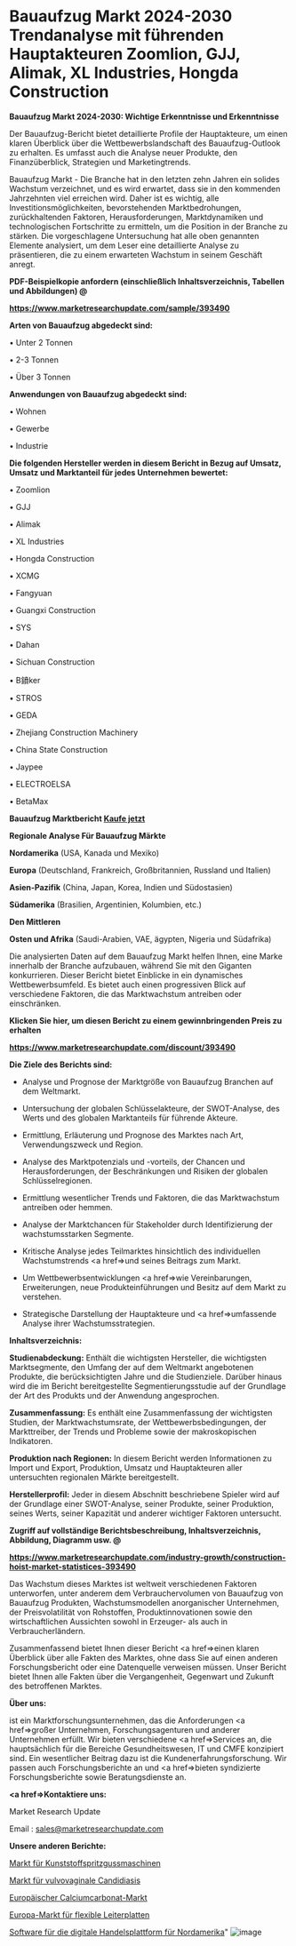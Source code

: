# Bauaufzug Markt 2024-2030 Trendanalyse mit führenden Hauptakteuren Zoomlion, GJJ, Alimak, XL Industries, Hongda Construction

<strong>Bauaufzug Markt 2024-2030: Wichtige Erkenntnisse und Erkenntnisse</strong>

Der Bauaufzug-Bericht bietet detaillierte Profile der Hauptakteure, um einen klaren Überblick über die Wettbewerbslandschaft des Bauaufzug-Outlook zu erhalten. Es umfasst auch die Analyse neuer Produkte, den Finanzüberblick, Strategien und Marketingtrends.

Bauaufzug Markt - Die Branche hat in den letzten zehn Jahren ein solides Wachstum verzeichnet, und es wird erwartet, dass sie in den kommenden Jahrzehnten viel erreichen wird. Daher ist es wichtig, alle Investitionsmöglichkeiten, bevorstehenden Marktbedrohungen, zurückhaltenden Faktoren, Herausforderungen, Marktdynamiken und technologischen Fortschritte zu ermitteln, um die Position in der Branche zu stärken. Die vorgeschlagene Untersuchung hat alle oben genannten Elemente analysiert, um dem Leser eine detaillierte Analyse zu präsentieren, die zu einem erwarteten Wachstum in seinem Geschäft anregt.



<strong><b>PDF-Beispielkopie anfordern (einschließlich Inhaltsverzeichnis, Tabellen und Abbildungen) @ </b></strong>

<strong><a href=https://www.marketresearchupdate.com/sample/393490>

<strong>https://www.marketresearchupdate.com/sample/393490</u></a></strong></strong>



<strong>Arten von Bauaufzug abgedeckt sind:</strong>

• Unter 2 Tonnen

• 2-3 Tonnen

• Über 3 Tonnen



<strong>Anwendungen von Bauaufzug abgedeckt sind:</strong>

• Wohnen

• Gewerbe

• Industrie



<strong>Die folgenden Hersteller werden in diesem Bericht in Bezug auf Umsatz, Umsatz und Marktanteil für jedes Unternehmen bewertet:</strong>

• Zoomlion

• GJJ

• Alimak

• XL Industries

• Hongda Construction

• XCMG

• Fangyuan

• Guangxi Construction

• SYS

• Dahan

• Sichuan Construction

• B鐼ker

• STROS

• GEDA

• Zhejiang Construction Machinery

• China State Construction

• Jaypee

• ELECTROELSA

• BetaMax



<strong>Bauaufzug Marktbericht <a href=https://www.marketresearchupdate.com/buynow/393490>Kaufe jetzt</a></strong>



<strong>Regionale Analyse Für Bauaufzug Märkte</strong>



<strong>Nordamerika</strong> (USA, Kanada und Mexiko)



<strong>Europa</strong> (Deutschland, Frankreich, Großbritannien, Russland und Italien)



<strong>Asien-Pazifik</strong> (China, Japan, Korea, Indien und Südostasien)



<strong>Südamerika</strong> (Brasilien, Argentinien, Kolumbien, etc.)



<strong>Den Mittleren</strong> 

<strong>Osten und Afrika</strong> (Saudi-Arabien, VAE, ägypten, Nigeria und Südafrika)

Die analysierten Daten auf dem Bauaufzug Markt helfen Ihnen, eine Marke innerhalb der Branche aufzubauen, während Sie mit den Giganten konkurrieren. Dieser Bericht bietet Einblicke in ein dynamisches Wettbewerbsumfeld. Es bietet auch einen progressiven Blick auf verschiedene Faktoren, die das Marktwachstum antreiben oder einschränken.



<strong>Klicken Sie hier, um diesen Bericht zu einem gewinnbringenden Preis zu erhalten
</strong>

<strong><a href=https://www.marketresearchupdate.com/discount/393490>https://www.marketresearchupdate.com/discount/393490</b></u></strong></a>



<strong>Die Ziele des Berichts sind:</strong>

- Analyse und Prognose der Marktgröße von Bauaufzug Branchen auf dem Weltmarkt.

- Untersuchung der globalen Schlüsselakteure, der SWOT-Analyse, des Werts und des globalen Marktanteils für führende Akteure.

- Ermittlung, Erläuterung und Prognose des Marktes nach Art, Verwendungszweck und Region.

- Analyse des Marktpotenzials und -vorteils, der Chancen und Herausforderungen, der Beschränkungen und Risiken der globalen Schlüsselregionen.

- Ermittlung wesentlicher Trends und Faktoren, die das Marktwachstum antreiben oder hemmen.

- Analyse der Marktchancen für Stakeholder durch Identifizierung der wachstumsstarken Segmente.

- Kritische Analyse jedes Teilmarktes hinsichtlich des individuellen Wachstumstrends <a href=>und</a> seines Beitrags zum Markt.

- Um Wettbewerbsentwicklungen <a href=>wie</a> Vereinbarungen, Erweiterungen, neue Produkteinführungen und Besitz auf dem Markt zu verstehen.

- Strategische Darstellung der Hauptakteure und <a href=>umfas</a>sende Analyse ihrer Wachstumsstrategien.



<strong>Inhaltsverzeichnis:</strong>



<strong>Studienabdeckung:</strong> Enthält die wichtigsten Hersteller, die wichtigsten Marktsegmente, den Umfang der auf dem Weltmarkt angebotenen Produkte, die berücksichtigten Jahre und die Studienziele. Darüber hinaus wird die im Bericht bereitgestellte Segmentierungsstudie auf der Grundlage der Art des Produkts und der Anwendung angesprochen.



<strong>Zusammenfassung:</strong> Es enthält eine Zusammenfassung der wichtigsten Studien, der Marktwachstumsrate, der Wettbewerbsbedingungen, der Markttreiber, der Trends und Probleme sowie der makroskopischen Indikatoren.



<strong>Produktion nach Regionen:</strong> In diesem Bericht werden Informationen zu Import und Export, Produktion, Umsatz und Hauptakteuren aller untersuchten regionalen Märkte bereitgestellt.



<strong>Herstellerprofil:</strong> Jeder in diesem Abschnitt beschriebene Spieler wird auf der Grundlage einer SWOT-Analyse, seiner Produkte, seiner Produktion, seines Werts, seiner Kapazität und anderer wichtiger Faktoren untersucht.



<strong><b>Zugriff auf vollständige Berichtsbeschreibung, Inhaltsverzeichnis, Abbildung, Diagramm usw. @ </b></strong>

<strong><a href=https://www.marketresearchupdate.com/industry-growth/construction-hoist-market-statistices-393490>https://www.marketresearchupdate.com/industry-growth/construction-hoist-market-statistices-393490</a></strong>

Das Wachstum dieses Marktes ist weltweit verschiedenen Faktoren unterworfen, unter anderem dem Verbrauchervolumen von Bauaufzug von Bauaufzug Produkten, Wachstumsmodellen anorganischer Unternehmen, der Preisvolatilität von Rohstoffen, Produktinnovationen sowie den wirtschaftlichen Aussichten sowohl in Erzeuger- als auch in Verbraucherländern.

Zusammenfassend bietet Ihnen dieser Bericht <a href=>einen</a> klaren Überblick über alle Fakten des Marktes, ohne dass Sie auf einen anderen Forschungsbericht oder eine Datenquelle verweisen müssen. Unser Bericht bietet Ihnen alle Fakten über die Vergangenheit, Gegenwart und Zukunft des betroffenen Marktes.



<strong>Über uns:</strong>

 ist ein Marktforschungsunternehmen, das die Anforderungen <a href=>großer</a> Unternehmen, Forschungsagenturen und anderer Unternehmen erfüllt. Wir bieten verschiedene <a href=>Services</a> an, die hauptsächlich für die Bereiche Gesundheitswesen, IT und CMFE konzipiert sind. Ein wesentlicher Beitrag dazu ist die Kundenerfahrungsforschung. Wir passen auch Forschungsberichte an und <a href=>bieten</a> syndizierte Forschungsberichte sowie Beratungsdienste an.



<strong><a href=>Kontaktiere uns:</a></strong>

Market Research Update

Email : sales@marketresearchupdate.com



<strong>Unsere anderen Berichte:</strong>

<a href=https://www.linkedin.com/pulse/plastic-injection-molding-machines-market-opportunities>Markt für Kunststoffspritzgussmaschinen</a>

<a href=https://www.linkedin.com/pulse/vulvovaginal-candidiasis-market-outlooks-2023-size-shares>Markt für vulvovaginale Candidiasis</a>

<a href=https://www.linkedin.com/pulse/europe-calcium-carbonate-market-size-economic-aspect>Europäischer Calciumcarbonat-Markt</a>

<a href=https://www.linkedin.com/pulse/europe-flexible-circuit-board-market-upcoming>Europa-Markt für flexible Leiterplatten</a>

<a href=https://www.linkedin.com/pulse/north-america-digital-commerce-platform-software>Software für die digitale Handelsplattform für Nordamerika</a>"
![image](https://github.com/meghapanth/markettrends/assets/163847665/280b412c-bee3-4844-89da-add7f3e18910)

